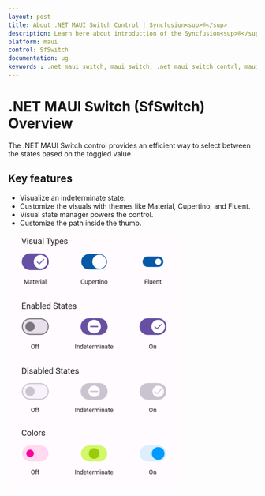 ```yaml
---
layout: post
title: About .NET MAUI Switch Control | Syncfusion<sup>®</sup>
description: Learn here about introduction of the Syncfusion<sup>®</sup> .NET MAUI Switch (SfSwitch) control, its elements, and more.
platform: maui
control: SfSwitch
documentation: ug
keywords : .net maui switch, maui switch, .net maui switch contrl, maui switch control.
---
```


# .NET MAUI Switch (SfSwitch) Overview

The .NET MAUI Switch control provides an efficient way to select between the states based on the toggled value.

## Key features

 * Visualize an indeterminate state.
 * Customize the visuals with themes like Material, Cupertino, and Fluent.
 * Visual state manager powers the control.
 * Customize the path inside the thumb.

![Overview image of SfSwitch in .NET MAUI](Images/overview/net-maui-overview.png)